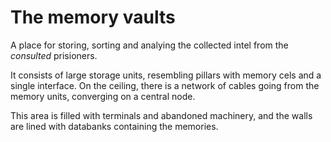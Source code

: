 # The memory vaults

A place for storing, sorting and analying the collected intel from the _consulted_ prisioners.

It consists of large storage units, resembling pillars with memory cels and a single interface.
On the ceiling, there is a network of cables going from the memory units, converging on a central node.

This area is filled with terminals and abandoned machinery, and the walls are lined with databanks
containing the memories.
